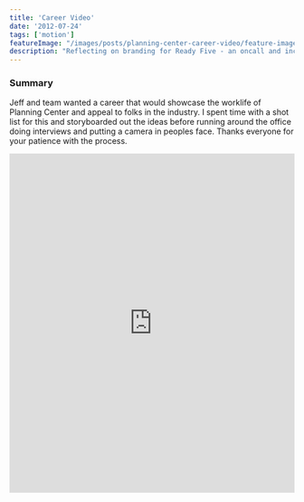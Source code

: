 ```yaml
---
title: 'Career Video'
date: '2012-07-24'
tags: ['motion']
featureImage: "/images/posts/planning-center-career-video/feature-image.png"
description: "Reflecting on branding for Ready Five - an oncall and incident management application for devs and organizations."
---
```


### Summary
Jeff and team wanted a career that would showcase the worklife of Planning Center and appeal to folks in the industry. I spent time with a shot list for this and storyboarded out the ideas before running around the office doing interviews and putting a camera in peoples face. Thanks everyone for your patience with the process.
<div class="mt-2">
<iframe src="https://player.vimeo.com/video/52642914" width="100%" height="600" frameborder="0" allow="autoplay; fullscreen; picture-in-picture" allowfullscreen></iframe>
</div>
